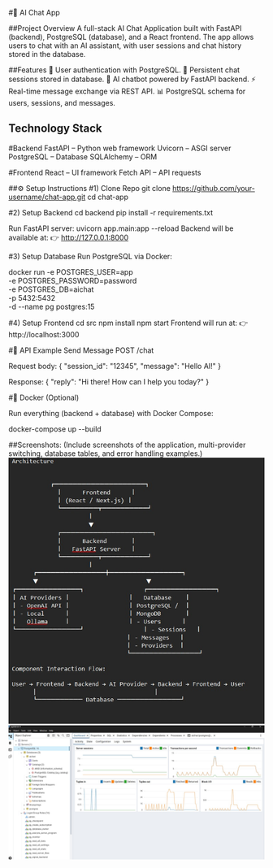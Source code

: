 #💬 AI Chat App

##Project Overview
A full-stack AI Chat Application built with FastAPI (backend), PostgreSQL (database), and a React frontend.
The app allows users to chat with an AI assistant, with user sessions and chat history stored in the database.


##Features
🔐 User authentication with PostgreSQL.
💾 Persistent chat sessions stored in database.
🤖 AI chatbot powered by FastAPI backend.
⚡ Real-time message exchange via REST API.
📊 PostgreSQL schema for users, sessions, and messages.

## Technology Stack
#Backend
FastAPI – Python web framework
Uvicorn – ASGI server
PostgreSQL – Database
SQLAlchemy – ORM

#Frontend
React – UI framework
Fetch API – API requests


##⚙️ Setup Instructions
#1) Clone Repo
git clone https://github.com/your-username/chat-app.git
cd chat-app


#2) Setup Backend
cd backend
pip install -r requirements.txt

Run FastAPI server:
uvicorn app.main:app --reload
Backend will be available at:
👉 http://127.0.0.1:8000


#3) Setup Database
Run PostgreSQL via Docker:

docker run -e POSTGRES_USER=app \
           -e POSTGRES_PASSWORD=password \
           -e POSTGRES_DB=aichat \
           -p 5432:5432 \
           -d --name pg postgres:15


#4) Setup Frontend
cd src
npm install
npm start
Frontend will run at:
👉 http://localhost:3000


#📡 API Example
Send Message
POST /chat

Request body:
{
  "session_id": "12345",
  "message": "Hello AI!"
}

Response:
{
  "reply": "Hi there! How can I help you today?"
}

#🐳 Docker (Optional)

Run everything (backend + database) with Docker Compose:

docker-compose up --build

##Screenshots:
(Include screenshots of the application, multi-provider switching, database tables, and error handling examples.)
![alt text](Screenshot(1).-1.jpg)
![alt text](Screenshot(2)..-1.jpg)
